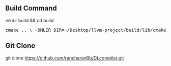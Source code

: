 ## Build Command
mkdir build && cd build<br />
<pre>cmake .. \ -DMLIR_DIR=~/Desktop/llvm-project/build/lib/cmake/mlir \ -DLLVM_DIR=~/Desktop/llvm-project/build/lib/cmake/llvm \ -DCMAKE_BUILD_TYPE=Release </pre>

## Git Clone
git clone https://github.com/rancharanBb/DLcompiler.git
